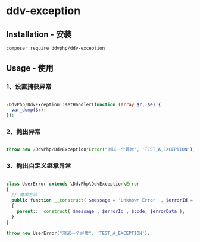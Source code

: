 ddv-exception
===================

Installation - 安装
------------

```bash
composer require ddvphp/ddv-exception
```

Usage - 使用
-----

### 1、设置捕获异常

```php

/DdvPhp/DdvException::setHandler(function (array $r, $e) {
  var_dump($r);  
});


```

### 2、抛出异常

```php

throw new /DdvPhp/DdvException/Error("测试一个异常", 'TEST_A_EXCEPTION');

```

### 3、抛出自定义继承异常

```php

class UserError extends \DdvPhp\DdvException\Error
{
  // 魔术方法
  public function __construct( $message = 'Unknown Error' , $errorId = 'UNKNOWN_ERROR' , $code = '400', $errorData = array() )
  {
    parent::__construct( $message , $errorId , $code, $errorData );
  }
}

throw new UserError("测试一个异常", 'TEST_A_EXCEPTION');

```
